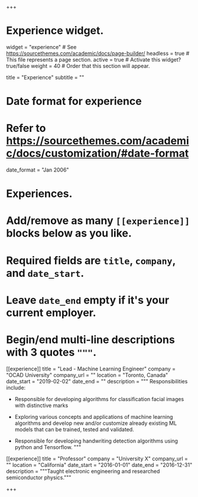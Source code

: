 +++
# Experience widget.
widget = "experience"  # See https://sourcethemes.com/academic/docs/page-builder/
headless = true  # This file represents a page section.
active = true  # Activate this widget? true/false
weight = 40  # Order that this section will appear.

title = "Experience"
subtitle = ""

# Date format for experience
#   Refer to https://sourcethemes.com/academic/docs/customization/#date-format
date_format = "Jan 2006"

# Experiences.
#   Add/remove as many `[[experience]]` blocks below as you like.
#   Required fields are `title`, `company`, and `date_start`.
#   Leave `date_end` empty if it's your current employer.
#   Begin/end multi-line descriptions with 3 quotes `"""`.
[[experience]]
  title = "Lead - Machine Learning Engineer"
  company = "OCAD University"
  company_url = ""
  location = "Toronto, Canada"
  date_start = "2019-02-02"
  date_end = ""
  description = """
  Responsibilities include:
  
  - Responsible for developing algorithms for classification facial images with distinctive marks

  - Exploring various concepts and applications of machine learning algorithms and develop new and/or customize already existing ML models that can be trained, tested and validated. 

  - Responsible for developing handwriting detection algorithms using python and Tensorflow.
  """

[[experience]]
  title = "Professor"
  company = "University X"
  company_url = ""
  location = "California"
  date_start = "2016-01-01"
  date_end = "2016-12-31"
  description = """Taught electronic engineering and researched semiconductor physics."""

+++
